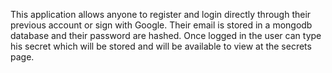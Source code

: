 This application allows anyone to register and login directly through their previous account or sign with Google. 
Their email is stored in a mongodb database and their password are hashed.
Once logged in the user can type his secret which will be stored and will be available to view at the secrets page.
